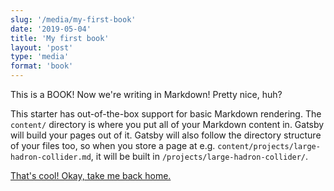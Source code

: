 ```yaml
---
slug: '/media/my-first-book'
date: '2019-05-04'
title: 'My first book'
layout: 'post'
type: 'media'
format: 'book'
---
```


This is a BOOK! Now we're writing in Markdown! Pretty nice, huh?

This starter has out-of-the-box support for basic Markdown rendering. The `content/` directory is where you put all of your Markdown content in. Gatsby will build your pages out of it. Gatsby will also follow the directory structure of your files too, so when you store a page at e.g. `content/projects/large-hadron-collider.md`, it will be built in `/projects/large-hadron-collider/`.

[That's cool! Okay, take me back home.](/)
